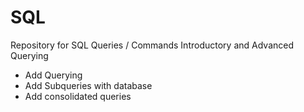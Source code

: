 # SQL
Repository for SQL Queries / Commands
Introductory and Advanced Querying
* Add Querying
* Add Subqueries with database
* Add consolidated queries
